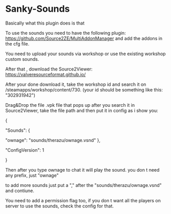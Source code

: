 # Sanky-Sounds
Basically what this plugin does is that 

To use the sounds you need to have the following plugin: https://github.com/Source2ZE/MultiAddonManager and add the addons in the cfg file.

You need to upload your sounds via workshop or use the existing workshop custom sounds.

After that , download the Source2Viewer: https://valveresourceformat.github.io/

After your done download it, take the workshop id and search it on /steamapps/workshop/content/730. (your id should be something like this: "302931942")

Drag&Drop the file .vpk file that pops up after you search it in Source2Viewer, take the file path and then put it in config as i show you:

{

  "Sounds": {
  
   "ownage": "sounds/therazu/ownage.vsnd"
  },
  
  "ConfigVersion": 1
  
}

Then after you type ownage to chat it will play the sound. you don t need any prefix, just "ownage"

to add more sounds just put a "," after the "sounds/therazu/ownage.vsnd" and contiune.

You need to add a permission flag too, if you don t want all the players on server to use the sounds, check the config for that.
